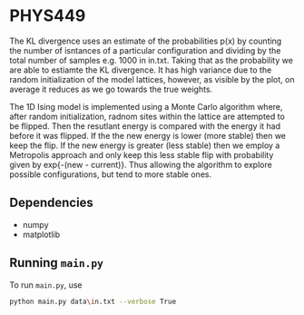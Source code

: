 # PHYS449

The KL divergence uses an estimate of the probabilities p(x) by counting the number of isntances of a particular configuration and dividing by the total number of samples e.g. 1000 in in.txt.
Taking that as the probability we are able to estiamte the KL divergence. It has high variance due to the random initialization of the model lattices, however, as visible by the plot, on average it reduces as we go towards the true weights.


The 1D Ising model is implemented using a Monte Carlo algorithm where, after random initialization, radnom sites within the lattice are attempted to be flipped. Then the resutlant energy is compared with the energy it had before it was flipped. If the the new energy is lower (more stable) then we keep the flip. If the new energy is greater (less stable) then we employ a Metropolis approach and only keep this less stable flip with probability given by exp{-(new - current)}. Thus allowing the algorithm to explore possible configurations, but tend to more stable ones.

## Dependencies

- numpy
- matplotlib

## Running `main.py`

To run `main.py`, use

```sh
python main.py data\in.txt --verbose True
```

